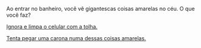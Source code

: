 Ao entrar no banheiro, você vê gigantescas coisas amarelas no céu. O que você faz?

[Ignora e limpa o celular com a tolha.](limpar/limpar.md)

[Tenta pegar uma carona numa dessas coisas amarelas.](carona/carona.md)
